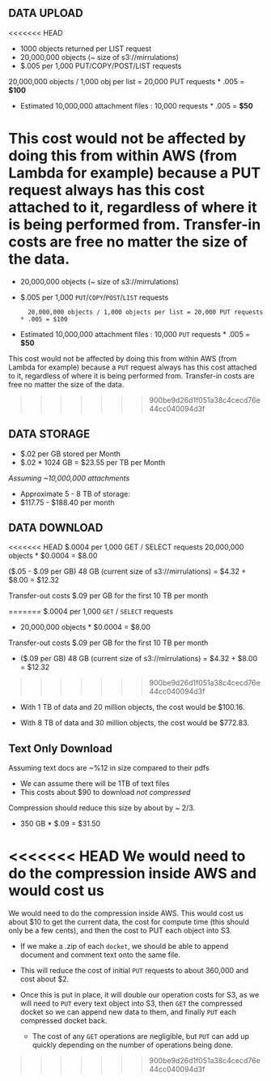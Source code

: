 ## DATA UPLOAD

<<<<<<< HEAD
* 1000 objects returned per LIST request
* 20,000,000 objects (~ size of s3://mirrulations)
* $.005 per 1,000 PUT/COPY/POST/LIST requests

20,000,000 objects / 1,000 obj per list = 20,000 PUT requests * .005 = __$100__

* Estimated 10,000,000 attachment files : 10,000 requests * .005 = __$50__

This cost would not be affected by doing this from within AWS (from Lambda for example) because a PUT request always has this cost attached to it, regardless of where it is being performed from. Transfer-in costs are free no matter the size of the data.
=======
* 20,000,000 objects (~ size of s3://mirrulations)
* $.005 per 1,000 `PUT`/`COPY`/`POST`/`LIST` requests

		20,000,000 objects / 1,000 objects per list = 20,000 PUT requests * .005 = $100

* Estimated 10,000,000 attachment files : 10,000 `PUT` requests * .005 = __$50__

This cost would not be affected by doing this from within AWS (from Lambda for example) because a `PUT` request always has this cost attached to it, regardless of where it is being performed from. Transfer-in costs are free no matter the size of the data.
>>>>>>> 900be9d26d1f051a38c4cecd76e44cc040094d3f



## DATA STORAGE

* $.02 per GB stored per Month
* $.02 * 1024 GB = $23.55 per TB per Month

*Assuming ~10,000,000 attachments*

* Approximate 5 - 8 TB of storage:
* $117.75 - $188.40 per month


## DATA DOWNLOAD

<<<<<<< HEAD
$.0004 per 1,000 GET / SELECT requests
20,000,000 objects * $0.0004 = $8.00

($.05 - $.09 per GB) 48 GB (current size of s3://mirrulations) = $4.32 + $8.00 = $12.32

Transfer-out costs $.09 per GB for the first 10 TB per month

=======
$.0004 per 1,000 `GET` / `SELECT` requests

* 20,000,000 objects * $0.0004 = $8.00

Transfer-out costs $.09 per GB for the first 10 TB per month

* ($.09 per GB) 48 GB (current size of s3://mirrulations) = $4.32 + $8.00 = $12.32

>>>>>>> 900be9d26d1f051a38c4cecd76e44cc040094d3f
* With 1 TB of data and 20 million objects, the cost would be $100.16. 

* With 8 TB of data and 30 million objects, the cost would be $772.83. 

## Text Only Download

Assuming text docs are ~%12 in size compared to their pdfs

* We can assume there will be 1TB of text files
* This costs about $90 to download *not compressed*

Compression should reduce this size by about by ~ 2/3.

* 350 GB * $.09 = $31.50

<<<<<<< HEAD
We would need to do the compression inside AWS and would cost us 
=======
We would need to do the compression inside AWS. This would cost us about $10 to get the current data, the cost for compute time (this should only be a few cents), and then the cost to PUT each object into S3.

* If we make a .zip of each `docket`, we should be able to append document and comment text onto the same file.
* This will reduce the cost of initial `PUT` requests to about 360,000 and cost about $2.

* Once this is put in place, it will double our operation costs for S3, as we will need to `PUT` every text object into S3, then `GET` the compressed docket so we can append new data to them, and finally `PUT` each compressed docket back. 

	* The cost of any `GET` operations are negligible, but `PUT` can add up quickly depending on the number of operations being done.
>>>>>>> 900be9d26d1f051a38c4cecd76e44cc040094d3f
